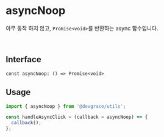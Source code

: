 # asyncNoop

아무 동작 하지 않고, `Promise<void>`를 반환하는 async 함수입니다.

<br />

## Interface
```tsx
const asyncNoop: () => Promise<void>
```

## Usage
```ts
import { asyncNoop } from '@devgrace/utils';

const handleAsyncClick = (callback = asyncNoop) => {
  callback();
};
```